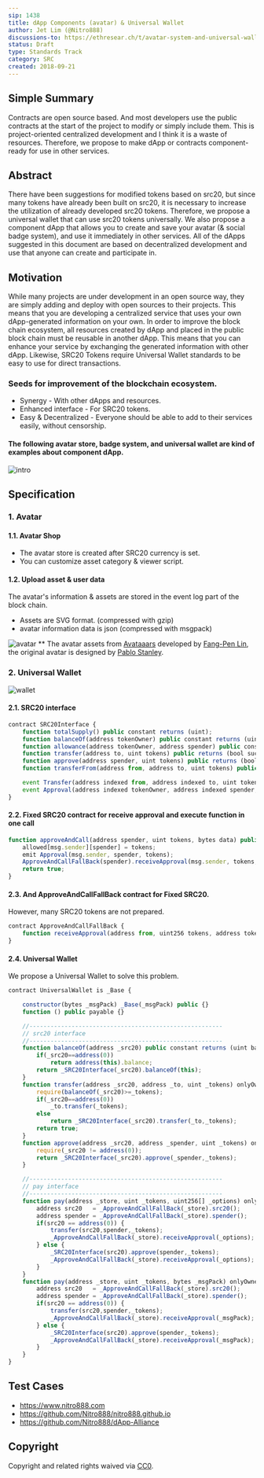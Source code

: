 ```yaml
---
sip: 1438
title: dApp Components (avatar) & Universal Wallet
author: Jet Lim (@Nitro888)
discussions-to: https://ethresear.ch/t/avatar-system-and-universal-wallet-for-susy-address/3473
status: Draft
type: Standards Track
category: SRC
created: 2018-09-21
---
```


## Simple Summary
Contracts are open source based. And most developers use the public contracts at the start of the project to modify or simply include them. This is project-oriented centralized development and I think it is a waste of resources. Therefore, we propose to make dApp or contracts component-ready for use in other services.

## Abstract
There have been suggestions for modified tokens based on src20, but since many tokens have already been built on src20, it is necessary to increase the utilization of already developed src20 tokens. Therefore, we propose a universal wallet that can use src20 tokens universally. We also propose a component dApp that allows you to create and save your avatar (& social badge system), and use it immediately in other services. All of the dApps suggested in this document are based on decentralized development and use that anyone can create and participate in.

## Motivation
While many projects are under development in an open source way, they are simply adding and deploy with open sources to their projects. This means that you are developing a centralized service that uses your own dApp-generated information on your own. In order to improve the block chain ecosystem, all resources created by dApp and placed in the public block chain must be reusable in another dApp. This means that you can enhance your service by exchanging the generated information with other dApp. Likewise, SRC20 Tokens require Universal Wallet standards to be easy to use for direct transactions.

### Seeds for improvement of the blockchain ecosystem.
- Synergy - With other dApps and resources.
- Enhanced interface - For SRC20 tokens.
- Easy & Decentralized - Everyone should be able to add to their services easily, without censorship.


#### The following avatar store, badge system, and universal wallet are kind of examples about component dApp.
![intro](https://user-images.githubussrcontent.com/11692220/45585539-ef51af00-b920-11e8-876b-ec7ee91c2cc6.png)

## Specification
### 1. Avatar
#### 1.1. Avatar Shop
- The avatar store is created after SRC20 currency is set.
- You can customize asset category & viewer script.

#### 1.2. Upload asset & user data
The avatar's information & assets are stored in the event log part of the block chain.
- Assets are SVG format. (compressed with gzip)
- avatar information data is json (compressed with msgpack)

![avatar](https://user-images.githubussrcontent.com/11692220/45530825-820e2300-b827-11e8-8468-fc3a9ae51ed8.png)
** The avatar assets from [Avataaars](https://github.com/fangpenlin/avataaars) developed by [Fang-Pen Lin](https://twitter.com/fangpenlin), the original avatar is designed by [Pablo Stanley](https://twitter.com/pablostanley).

### 2. Universal Wallet
![wallet](https://user-images.githubussrcontent.com/11692220/45146088-1b708000-b1fd-11e8-9b57-30ea7491de0b.png)
#### 2.1. SRC20 interface
``` js
contract SRC20Interface {
    function totalSupply() public constant returns (uint);
    function balanceOf(address tokenOwner) public constant returns (uint balance);
    function allowance(address tokenOwner, address spender) public constant returns (uint remaining);
    function transfer(address to, uint tokens) public returns (bool success);
    function approve(address spender, uint tokens) public returns (bool success);
    function transferFrom(address from, address to, uint tokens) public returns (bool success);

    event Transfer(address indexed from, address indexed to, uint tokens);
    event Approval(address indexed tokenOwner, address indexed spender, uint tokens);
}
```

#### 2.2. Fixed SRC20 contract for receive approval and execute function in one call
``` js
function approveAndCall(address spender, uint tokens, bytes data) public returns (bool success) {
    allowed[msg.sender][spender] = tokens;
    emit Approval(msg.sender, spender, tokens);
    ApproveAndCallFallBack(spender).receiveApproval(msg.sender, tokens, this, data);
    return true;
}
```

#### 2.3. And ApproveAndCallFallBack contract for Fixed SRC20.
However, many SRC20 tokens are not prepared.
``` js
contract ApproveAndCallFallBack {
    function receiveApproval(address from, uint256 tokens, address token, bytes data) public;
}
```
#### 2.4. Universal Wallet
We propose a Universal Wallet to solve this problem.

``` js
contract UniversalWallet is _Base {

    constructor(bytes _msgPack) _Base(_msgPack) public {}
    function () public payable {}

    //-------------------------------------------------------
    // src20 interface
    //-------------------------------------------------------
    function balanceOf(address _src20) public constant returns (uint balance) {
        if(_src20==address(0))
            return address(this).balance;
        return _SRC20Interface(_src20).balanceOf(this);
    }
    function transfer(address _src20, address _to, uint _tokens) onlyOwner public returns (bool success) {
        require(balanceOf(_src20)>=_tokens);
        if(_src20==address(0))
            _to.transfer(_tokens);
        else
            return _SRC20Interface(_src20).transfer(_to,_tokens);
        return true;
    }
    function approve(address _src20, address _spender, uint _tokens) onlyOwner public returns (bool success) {
        require(_src20 != address(0));
        return _SRC20Interface(_src20).approve(_spender,_tokens);
    }

    //-------------------------------------------------------
    // pay interface
    //-------------------------------------------------------
    function pay(address _store, uint _tokens, uint256[] _options) onlyOwner public {
        address src20   = _ApproveAndCallFallBack(_store).src20();
        address spender = _ApproveAndCallFallBack(_store).spender();
        if(src20 == address(0)) {
            transfer(src20,spender,_tokens);
            _ApproveAndCallFallBack(_store).receiveApproval(_options);
        } else {
            _SRC20Interface(src20).approve(spender,_tokens);
            _ApproveAndCallFallBack(_store).receiveApproval(_options);
        }
    }
    function pay(address _store, uint _tokens, bytes _msgPack) onlyOwner public {
        address src20   = _ApproveAndCallFallBack(_store).src20();
        address spender = _ApproveAndCallFallBack(_store).spender();
        if(src20 == address(0)) {
            transfer(src20,spender,_tokens);
            _ApproveAndCallFallBack(_store).receiveApproval(_msgPack);
        } else {
            _SRC20Interface(src20).approve(spender,_tokens);
            _ApproveAndCallFallBack(_store).receiveApproval(_msgPack);
        }
    }
}
```

## Test Cases
- https://www.nitro888.com
- https://github.com/Nitro888/nitro888.github.io
- https://github.com/Nitro888/dApp-Alliance

## Copyright
Copyright and related rights waived via [CC0](https://creativecommons.org/publicdomain/zero/1.0/).
